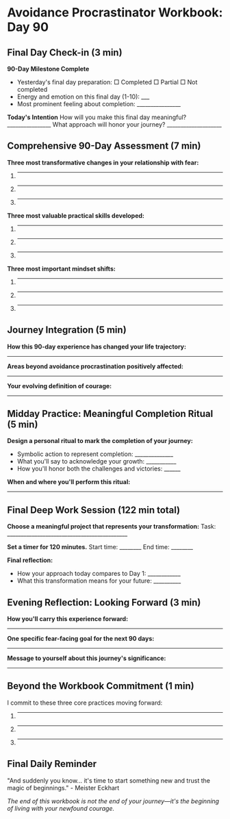 # Avoidance Procrastinator Workbook: Day 90

## Final Day Check-in (3 min)

**90-Day Milestone Complete**
- Yesterday's final day preparation: □ Completed □ Partial □ Not completed
- Energy and emotion on this final day (1-10): ___
- Most prominent feeling about completion: ________________

**Today's Intention**
How will you make this final day meaningful? ________________
What approach will honor your journey? ____________________

## Comprehensive 90-Day Assessment (7 min)

**Three most transformative changes in your relationship with fear:**
1. ________________________________________________
2. ________________________________________________
3. ________________________________________________

**Three most valuable practical skills developed:**
1. ________________________________________________
2. ________________________________________________
3. ________________________________________________

**Three most important mindset shifts:**
1. ________________________________________________
2. ________________________________________________
3. ________________________________________________

## Journey Integration (5 min)

**How this 90-day experience has changed your life trajectory:**
________________________________________________

**Areas beyond avoidance procrastination positively affected:**
________________________________________________

**Your evolving definition of courage:**
________________________________________________

## Midday Practice: Meaningful Completion Ritual (5 min)

**Design a personal ritual to mark the completion of your journey:**
- Symbolic action to represent completion: ______________
- What you'll say to acknowledge your growth: ___________
- How you'll honor both the challenges and victories: ______

**When and where you'll perform this ritual:**
________________________________________________

## Final Deep Work Session (122 min total)

**Choose a meaningful project that represents your transformation:**
Task: ____________________________________________

**Set a timer for 120 minutes.**
Start time: ________ End time: ________

**Final reflection:**
- How your approach today compares to Day 1: ____________
- What this transformation means for your future: __________

## Evening Reflection: Looking Forward (3 min)

**How you'll carry this experience forward:**
________________________________________________

**One specific fear-facing goal for the next 90 days:**
________________________________________________

**Message to yourself about this journey's significance:**
________________________________________________

## Beyond the Workbook Commitment (1 min)

I commit to these three core practices moving forward:
1. ________________________________________________
2. ________________________________________________
3. ________________________________________________

## Final Daily Reminder

"And suddenly you know... it's time to start something new and trust the magic of beginnings." - Meister Eckhart

*The end of this workbook is not the end of your journey—it's the beginning of living with your newfound courage.*
